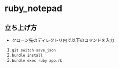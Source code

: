 # ruby_notepad
## 立ち上げ方
- クローン先のディレクトリ内で以下のコマンドを入力
1. `git switch save_json`
2. `bundle install`
3. `bundle exec ruby app.rb`
